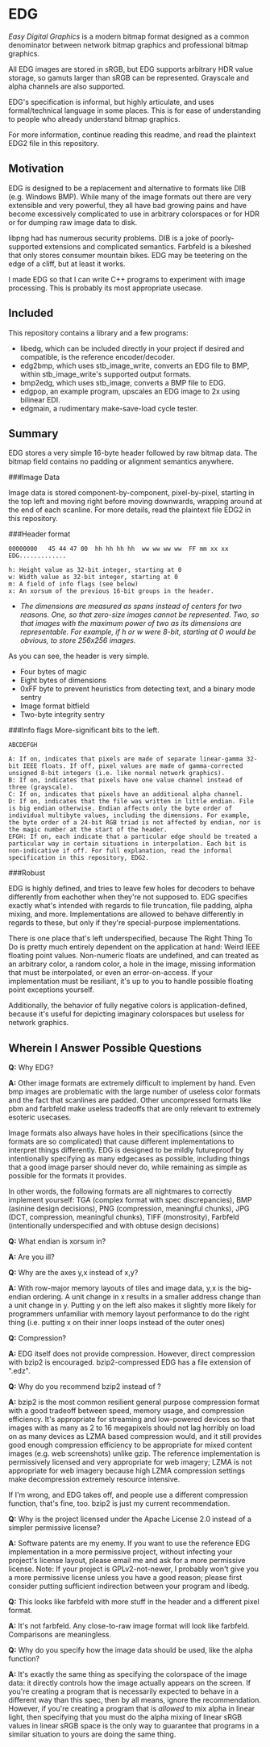 EDG
===

*Easy Digital Graphics* is a modern bitmap format designed as a common denominator between network bitmap graphics and professional bitmap graphics.

All EDG images are stored in sRGB, but EDG supports arbitrary HDR value storage, so gamuts larger than sRGB can be represented. Grayscale and alpha channels are also supported.

EDG's specification is informal, but highly articulate, and uses formal/technical language in some places. This is for ease of understanding to people who already understand bitmap graphics.

For more information, continue reading this readme, and read the plaintext EDG2 file in this repository.

Motivation
----------

EDG is designed to be a replacement and alternative to formats like DIB (e.g. Windows BMP). While many of the image formats out there are very extensible and very powerful, they all have bad growing pains and have become excessively complicated to use in arbitrary colorspaces or for HDR or for dumping raw image data to disk.

libpng had has numerous security problems. DIB is a joke of poorly-supported extensions and complicated semantics. Farbfeld is a bikeshed that only stores consumer mountain bikes. EDG may be teetering on the edge of a cliff, but at least it works.

I made EDG so that I can write C++ programs to experiment with image processing. This is probably its most appropriate usecase.

Included
--------

This repository contains a library and a few programs:

* libedg, which can be included directly in your project if desired and compatible, is the reference encoder/decoder.
* edg2bmp, which uses stb\_image\_write, converts an EDG file to BMP, within stb\_image\_write's supported output formats.
* bmp2edg, which uses stb\_image, converts a BMP file to EDG.
* edgpop, an example program, upscales an EDG image to 2x using bilinear EDI.
* edgmain, a rudimentary make-save-load cycle tester.

Summary
-------
EDG stores a very simple 16-byte header followed by raw bitmap data. The bitmap field contains no padding or alignment semantics anywhere.

###Image Data

Image data is stored component-by-component, pixel-by-pixel, starting in the top left and moving right before moving downwards, wrapping around at the end of each scanline. For more details, read the plaintext file EDG2 in this repository.

###Header format

    00000000   45 44 47 00  hh hh hh hh  ww ww ww ww  FF mm xx xx  EDG.............

    h: Height value as 32-bit integer, starting at 0
    w: Width value as 32-bit integer, starting at 0
    m: A field of info flags (see below)
    x: An xorsum of the previous 16-bit groups in the header.

* *The dimensions are measured as spans instead of centers for two reasons. One, so that zero-size images cannot be represented. Two, so that images with the maximum power of two as its dimensions are representable. For example, if h or w were 8-bit, starting at 0 would be obvious, to store 256x256 images.*

As you can see, the header is very simple.

* Four bytes of magic
* Eight bytes of dimensions
* 0xFF byte to prevent heuristics from detecting text, and a binary mode sentry
* Image format bitfield
* Two-byte integrity sentry

###Info flags
More-significant bits to the left.

    ABCDEFGH

    A: If on, indicates that pixels are made of separate linear-gamma 32-bit IEEE floats. If off, pixel values are made of gamma-corrected unsigned 8-bit integers (i.e. like normal network graphics).
    B: If on, indicates that pixels have one value channel instead of three (grayscale).
    C: If on, indicates that pixels have an additional alpha channel.
    D: If on, indicates that the file was written in little endian. File is big endian otherwise. Endian affects only the byte order of individual multibyte values, including the dimensions. For example, the byte order of a 24-bit RGB triad is not affected by endian, nor is the magic number at the start of the header.
    EFGH: If on, each indicate that a particular edge should be treated a particular way in certain situations in interpolation. Each bit is non-indicative if off. For full explanation, read the informal specification in this repository, EDG2.

###Robust

EDG is highly defined, and tries to leave few holes for decoders to behave differently from eachother when they're not supposed to. EDG specifies exactly what's intended with regards to file truncation, file padding, alpha mixing, and more. Implementations are allowed to behave differently in regards to these, but only if they're special-purpose implementations.

There is one place that's left underspecified, because The Right Thing To Do is pretty much entirely dependent on the application at hand: Weird IEEE floating point values. Non-numeric floats are undefined, and can treated as an arbitrary color, a random color, a hole in the image, missing information that must be interpolated, or even an error-on-access. If your implementation must be resiliant, it's up to you to handle possible floating point exceptions yourself.

Additionally, the behavior of fully negative colors is application-defined, because it's useful for depicting imaginary colorspaces but useless for network graphics.

Wherein I Answer Possible Questions
-----------------------------------

**Q:** Why EDG?

**A:** Other image formats are extremely difficult to implement by hand. Even bmp images are problematic with the large number of useless color formats and the fact that scanlines are padded. Other uncompressed formats like pbm and farbfeld make useless tradeoffs that are only relevant to extremely esoteric usecases.

Image formats also always have holes in their specifications (since the formats are so complicated) that cause different implementations to interpret things differently. EDG is designed to be mildly futureproof by intentionally specifying as many edgecases as possible, including things that a good image parser should never do, while remaining as simple as possible for the formats it provides.

In other words, the following formats are all nightmares to correctly implement yourself: TGA (complex format with spec discrepancies), BMP (asinine design decisions), PNG (compression, meaningful chunks), JPG (DCT, compression, meaningful chunks), TIFF (monstrosity), Farbfeld (intentionally underspecified and with obtuse design decisions)

**Q:** What endian is xorsum in?

**A:** Are you ill?

**Q:** Why are the axes y,x instead of x,y?

**A:** With row-major memory layouts of tiles and image data, y,x is the big-endian ordering. A unit change in x results in a smaller address change than a unit change in y. Putting y on the left also makes it slightly more likely for programmers unfamiliar with memory layout performance to do the right thing (i.e. putting x on their inner loops instead of the outer ones)

**Q:** Compression?

**A:** EDG itself does not provide compression. However, direct compression with bzip2 is encouraged. bzip2-compressed EDG has a file extension of ".edz".

**Q:** Why do you recommend bzip2 instead of <X>?

**A:** bzip2 is the most common resilient general purpose compression format with a good tradeoff between speed, memory usage, and compression efficiency. It's appropriate for streaming and low-powered devices so that images with as many as 2 to 16 megapixels should not lag horribly on load on as many devices as LZMA based compression would, and it still provides good enough compression efficiency to be appropriate for mixed content images (e.g. web screenshots) unlike gzip. The reference implementation is permissively licensed and very appropriate for web imagery; LZMA is not appropriate for web imagery because high LZMA compression settings make decompression extremely resource intensive.

If I'm wrong, and EDG takes off, and people use a different compression function, that's fine, too. bzip2 is just my current recommendation.

**Q:** Why is the project licensed under the Apache License 2.0 instead of a simpler permissive license?

**A:** Software patents are my enemy. If you want to use the reference EDG implementation in a more permissive project, without infecting your project's license layout, please email me and ask for a more permissive license. Note: If your project is GPLv2-not-newer, I probably won't give you a more permissive license unless you have a good reason; please first consider putting sufficient indirection between your program and libedg.

**Q:** This looks like farbfeld with more stuff in the header and a different pixel format.

**A:** It's not farbfeld. Any close-to-raw image format will look like farbfeld. Comparisons are meaningless.

**Q:** Why do you specify how the image data should be used, like the alpha function?

**A:** It's exactly the same thing as specifying the colorspace of the image data: it directly controls how the image actually appears on the screen. If you're creating a program that is necessarily expected to behave in a different way than this spec, then by all means, ignore the recommendation. However, if you're creating a program that is *allowed* to mix alpha in linear light, then specifying that you must do the alpha mixing of linear sRGB values in linear sRGB space is the only way to guarantee that programs in a similar situation to yours are doing the same thing.
